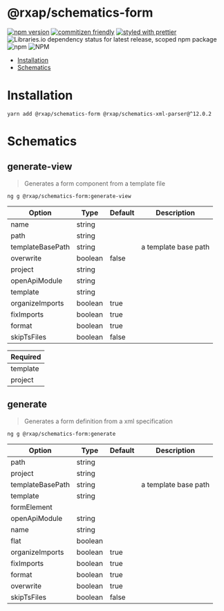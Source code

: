 @rxap/schematics-form
======

[![npm version](https://img.shields.io/npm/v/@rxap/schematics-form?style=flat-square)](https://www.npmjs.com/package/@rxap/schematics-form)
[![commitizen friendly](https://img.shields.io/badge/commitizen-friendly-brightgreen.svg?style=flat-square)](https://commitizen.github.io/cz-cli/)
[![styled with prettier](https://img.shields.io/badge/styled_with-prettier-ff69b4.svg?style=flat-square)](https://github.com/prettier/prettier)
![Libraries.io dependency status for latest release, scoped npm package](https://img.shields.io/librariesio/release/npm/@rxap/schematics-form)
![npm](https://img.shields.io/npm/dm/@rxap/schematics-form)
![NPM](https://img.shields.io/npm/l/@rxap/schematics-form)

> 

- [Installation](#installation)
- [Schematics](#schematics)

# Installation

```
yarn add @rxap/schematics-form @rxap/schematics-xml-parser@^12.0.2
```

# Schematics

## generate-view
> Generates a form component from a template file

```
ng g @rxap/schematics-form:generate-view
```

Option | Type | Default | Description
--- | --- | --- | ---
name | string |  | 
path | string |  | 
templateBasePath | string |  | a template base path
overwrite | boolean | false | 
project | string |  | 
openApiModule | string |  | 
template | string |  | 
organizeImports | boolean | true | 
fixImports | boolean | true | 
format | boolean | true | 
skipTsFiles | boolean | false | 

| Required |
| --- |
| template |
| project |

## generate
> Generates a form definition from a xml specification

```
ng g @rxap/schematics-form:generate
```

Option | Type | Default | Description
--- | --- | --- | ---
path | string |  | 
project | string |  | 
templateBasePath | string |  | a template base path
template | string |  | 
formElement |  |  | 
openApiModule | string |  | 
name | string |  | 
flat | boolean |  | 
organizeImports | boolean | true | 
fixImports | boolean | true | 
format | boolean | true | 
overwrite | boolean | true | 
skipTsFiles | boolean | false | 


